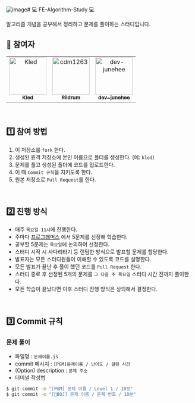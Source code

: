 ![image](https://github.com/1017yu/FE-Algorithm-Study/assets/83483378/14c3d244-326a-4597-b7be-02a7d8275b4f)# 💻  FE-Algorithm-Study  💻



알고리즘 개념을 공부해서 정리하고 문제를 풀이하는 스터디입니다.
<br />

## 💎 참여자

<table>
  <tr>
    <td align="center">
      <a href="https://github.com/1017yu">
        <img src="https://avatars.githubusercontent.com/u/83483378?v=4" width="100px;" alt="Kled"/><br />
        <sub><b>Kled</b><br></sub>
      </a>
    </td>
    <td align="center">
      <a href="https://github.com/cdm1263">
        <img src="https://avatars.githubusercontent.com/u/122417731?v=4" width="100px;" alt="cdm1263"/><br />
        <sub><b>Pildrum</b><br></sub>
      </a>
    </td>
    <td align="center">
      <a href="https://github.com/dev-junehee">
        <img src="https://avatars.githubusercontent.com/u/116873887?v=4" width="100px;" alt="dev-junehee"/><br />
        <sub><b>dev-junehee</b><br></sub>
      </a>
    </td>
    <!-- <td align="center">
      <a href="">
        <img src="" width="100px;" alt=""/><br />
        <sub><b></b><br></sub>
      </a>
    </td> -->
     <!-- <td align="center">
      <a href="">
        <img src="" width="100px;" alt=""/><br />
        <sub><b></b><br></sub>
      </a>
    </td> -->
  </tr>
</table>
<br />

## 1️⃣ 참여 방법

1. 이 저장소를 `fork` 한다.
2. 생성된 원격 저장소에 본인 이름으로 폴더를 생성한다. (예: `kled`)
3. 문제를 풀고 생성된 폴더에 코드를 업로드한다.
4. 이 때 `Commit 규칙`을 지키도록 한다.
5. 원본 저장소로 `Pull Request`를 한다.

<br />

## 2️⃣ 진행 방식

- 매주 `목요일 11시`에 진행한다.
- 주마다 [프로그래머스](https://school.programmers.co.kr/learn/challenges?order=recent&page=1&languages=javascript&levels=1) 에서 5문제를 선정해 학습한다.
- 공부할 5문제는 `목요일`에 논의하여 선정한다.
- 스터디 시작 시 사다리타기 등 랜덤한 방식으로 발표할 문제를 할당한다.
- 발표자는 모든 스터디원들이 이해할 수 있도록 코드를 설명한다.
- 모든 발표가 끝난 후 풀이 했던 코드를 `Pull Request` 한다.
- 스터디 종료 후 선정된 5개의 문제를 `그 다음 주 목요일` 스터디 시간 전까지 풀이한다. 
- 모든 학습이 끝났다면 이후 스터디 진행 방식은 상의해서 결정한다.


<br />

## 3️⃣ Commit 규칙

### 문제 풀이

- 파일명 : `문제이름.js`
- commit 메시지 : `[PGM]문제이름 / 난이도 / 걸린 시간`
- (Option) description : `문제 주소`
- 터미널 작성법
```bash
$ git commit -m "[PGM] 문제 이름 / Level 1 / 10분"
$ git commit -m "[BOJ] 문제 이름 / 문제 번호 / 10분"
```


<br />

